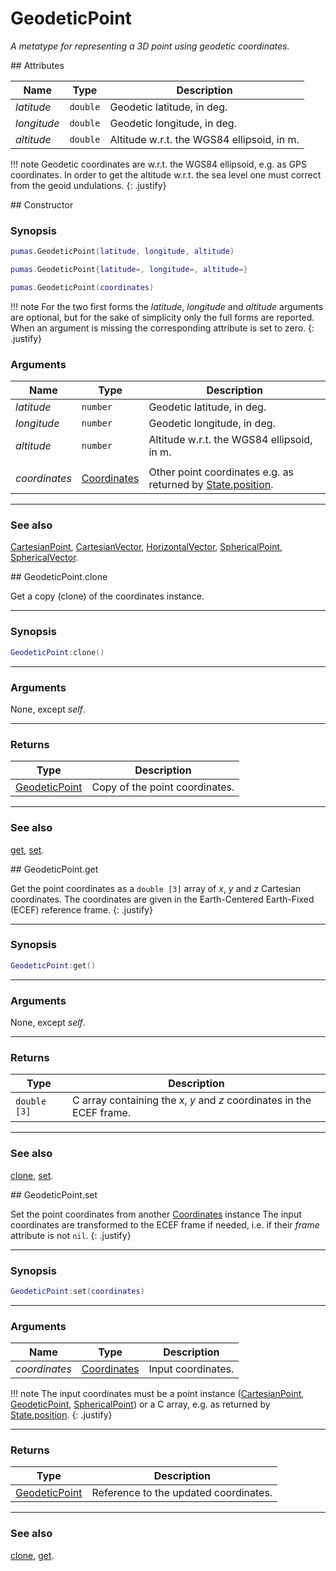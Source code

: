 # GeodeticPoint
_A metatype for representing a 3D point using geodetic coordinates._


<div markdown="1" class="shaded-box fancy">
## Attributes

|Name|Type|Description|
|----|----|-----------|
|*latitude* |`double`| Geodetic latitude, in deg. |
|*longitude*|`double`| Geodetic longitude, in deg.|
|*altitude* |`double`| Altitude w.r.t. the WGS84 ellipsoid, in m. |

!!! note
    Geodetic coordinates are w.r.t. the WGS84 ellipsoid, e.g. as GPS
    coordinates.  In order to get the altitude w.r.t. the sea level one must
    correct from the geoid undulations.
    {: .justify}
</div>


<div markdown="1" class="shaded-box fancy">
## Constructor

### Synopsis

```lua
pumas.GeodeticPoint(latitude, longitude, altitude)

pumas.GeodeticPoint{latitude=, longitude=, altitude=}

pumas.GeodeticPoint(coordinates)
```

!!! note
    For the two first forms the *latitude*, *longitude* and *altitude* arguments
    are optional, but for the sake of simplicity only the full forms are
    reported. When an argument is missing the corresponding attribute is set to
    zero.
    {: .justify}

### Arguments

|Name|Type|Description|
|----|----|-----------|
|*latitude* |`number` | Geodetic latitude, in deg. |
|*longitude*|`number` | Geodetic longitude, in deg.|
|*altitude* |`number` | Altitude w.r.t. the WGS84 ellipsoid, in m. |
||||
|*coordinates*|[Coordinates](../Coordinates.md)| Other point coordinates e.g. as returned by [State.position](../simulation/State.md#attributes). |

---

### See also

[CartesianPoint](CartesianPoint.md),
[CartesianVector](CartesianVector.md),
[HorizontalVector](HorizontalVector.md),
[SphericalPoint](SphericalPoint.md),
[SphericalVector](SphericalVector.md).

</div>


<div markdown="1" class="shaded-box fancy">
## GeodeticPoint.clone

Get a copy (clone) of the coordinates instance.

---

### Synopsis

```lua
GeodeticPoint:clone()
```

---

### Arguments

None, except *self*.

---

### Returns

|Type|Description|
|----|-----------|
|[GeodeticPoint](GeodeticPoint.md)| Copy of the point coordinates.|

---

### See also

[get](#geodeticpointget),
[set](#geodeticpointset).
</div>


<div markdown="1" class="shaded-box fancy">
## GeodeticPoint.get

Get the point coordinates as a `double [3]` array of *x*, *y* and *z*
Cartesian coordinates. The coordinates are given in the Earth-Centered
Earth-Fixed (ECEF) reference frame.
{: .justify}

---

### Synopsis

```lua
GeodeticPoint:get()
```

---

### Arguments

None, except *self*.

---

### Returns

|Type|Description|
|----|-----------|
|`double [3]`| C array containing the *x*, *y* and *z* coordinates in the ECEF frame.|

---

### See also

[clone](#geodeticpointclone),
[set](#geodeticpointset).

</div>


<div markdown="1" class="shaded-box fancy">
## GeodeticPoint.set

Set the point coordinates from another [Coordinates](../Coordinates.md) instance
The input coordinates are transformed to the ECEF frame if needed, i.e.  if
their *frame* attribute is not `nil`.
{: .justify}

---

### Synopsis

```lua
GeodeticPoint:set(coordinates)
```

---

### Arguments

|Name|Type|Description|
|----|----|-----------|
|*coordinates*|[Coordinates](../Coordinates.md)| Input coordinates.|

!!! note
    The input coordinates must be a point instance
    ([CartesianPoint](CartesianPoint.md), [GeodeticPoint](GeodeticPoint.md),
    [SphericalPoint](SphericalPoint.md)) or a C array, e.g. as returned by
    [State.position](../simulation/State.md#attributes).
    {: .justify}

---

### Returns

|Type|Description|
|----|-----------|
|[GeodeticPoint](GeodeticPoint.md)| Reference to the updated coordinates.|

---

### See also

[clone](#geodeticpointclone),
[get](#geodeticpointget).
</div>
